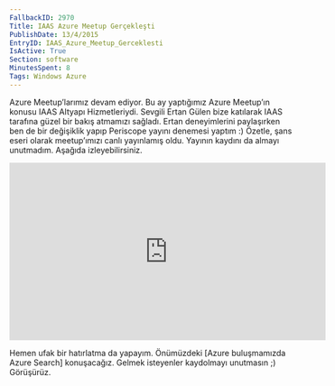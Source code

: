 ```yaml
---
FallbackID: 2970
Title: IAAS Azure Meetup Gerçekleşti
PublishDate: 13/4/2015
EntryID: IAAS_Azure_Meetup_Gerceklesti
IsActive: True
Section: software
MinutesSpent: 8
Tags: Windows Azure
---
```

Azure Meetup’larımız devam ediyor. Bu ay yaptığımız Azure Meetup’ın konusu IAAS Altyapı Hizmetleriydi. Sevgili Ertan Gülen bize katılarak IAAS tarafına güzel bir bakış atmamızı sağladı. Ertan deneyimlerini paylaşırken ben de bir değişiklik yapıp Periscope yayını denemesi yaptım :) Özetle, şans eseri olarak meetup’ımızı canlı yayınlamış oldu. Yayının kaydını da almayı unutmadım. Aşağıda izleyebilirsiniz.<iframe width="560" height="315" src="https://www.youtube.com/embed/CTrdmBRLecU" frameborder="0" allowfullscreen></iframe>Hemen ufak bir hatırlatma da yapayım. Önümüzdeki [Azure buluşmamızda Azure Search] konuşacağız. Gelmek isteyenler kaydolmayı unutmasın ;) Görüşürüz.
